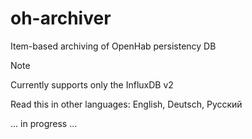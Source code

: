 # oh-archiver
Item-based archiving of OpenHab persistency DB

> [!NOTE]
> Currently supports only the InfluxDB v2

Read this in other languages: English, Deutsch, Русский

... in progress ...
